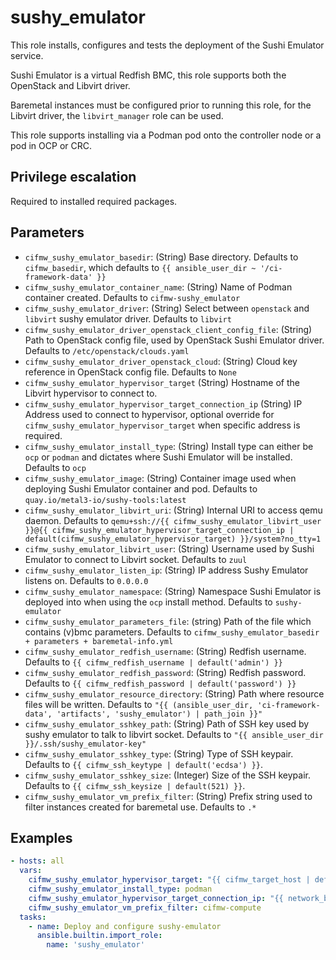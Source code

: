 # sushy_emulator

This role installs, configures and tests the deployment of the Sushi Emulator service.

Sushi Emulator is a virtual Redfish BMC, this role supports both the OpenStack and Libvirt driver.

Baremetal instances must be configured prior to running this role, for the Libvirt driver, the `libvirt_manager` role can be used.

This role supports installing via a Podman pod onto the controller node or a pod in OCP or CRC.

## Privilege escalation

Required to installed required packages.

## Parameters

* `cifmw_sushy_emulator_basedir`: (String) Base directory. Defaults to `cifmw_basedir`, which defaults to `{{ ansible_user_dir ~ '/ci-framework-data' }}`
* `cifmw_sushy_emulator_container_name`: (String) Name of Podman container created. Defaults to `cifmw-sushy_emulator`
* `cifmw_sushy_emulator_driver`: (String) Select between `openstack` and `libvirt` sushy emulator driver. Defaults to `libvirt`
* `cifmw_sushy_emulator_driver_openstack_client_config_file`: (String) Path to OpenStack config file, used by OpenStack Sushi Emulator driver. Defaults to `/etc/openstack/clouds.yaml`
* `cifmw_sushy_emulator_driver_openstack_cloud`: (String) Cloud key reference in OpenStack config file. Defaults to `None`
* `cifmw_sushy_emulator_hypervisor_target` (String) Hostname of the Libvirt hypervisor to connect to.
* `cifmw_sushy_emulator_hypervisor_target_connection_ip` (String) IP Address used to connect to hypervisor, optional override for `cifmw_sushy_emulator_hypervisor_target` when specific address is required.
* `cifmw_sushy_emulator_install_type`: (String) Install type can either be `ocp` or `podman` and dictates where Sushi Emulator will be installed. Defaults to `ocp`
* `cifmw_sushy_emulator_image`: (String) Container image used when deploying Sushi Emulator container and pod. Defaults to `quay.io/metal3-io/sushy-tools:latest`
* `cifmw_sushy_emulator_libvirt_uri`: (String) Internal URI to access qemu daemon. Defaults to `qemu+ssh://{{ cifmw_sushy_emulator_libvirt_user }}@{{ cifmw_sushy_emulator_hypervisor_target_connection_ip | default(cifmw_sushy_emulator_hypervisor_target) }}/system?no_tty=1`
* `cifmw_sushy_emulator_libvirt_user`: (String) Username used by Sushi Emulator to connect to Libvirt socket. Defaults to `zuul`
* `cifmw_sushy_emulator_listen_ip`: (String) IP address Sushy Emulator listens on. Defaults to `0.0.0.0`
* `cifmw_sushy_emulator_namespace`: (String) Namespace Sushi Emulator is deployed into when using the `ocp` install method. Defaults to `sushy-emulator`
* `cifmw_sushy_emulator_parameters_file`:  (string) Path of the file which contains (v)bmc parameters. Defaults to `cifmw_sushy_emulator_basedir + parameters + baremetal-info.yml`
* `cifmw_sushy_emulator_redfish_username`: (String) Redfish username. Defaults to `{{ cifmw_redfish_username | default('admin') }}`
* `cifmw_sushy_emulator_redfish_password`: (String) Redfish password. Defaults to `{{ cifmw_redfish_password | default('password') }}`
* `cifmw_sushy_emulator_resource_directory`: (String) Path where resource files will be written. Defaults to `"{{ (ansible_user_dir, 'ci-framework-data', 'artifacts', 'sushy_emulator') | path_join }}"`
* `cifmw_sushy_emulator_sshkey_path`: (String) Path of SSH key used by sushy emulator to talk to libvirt socket. Defaults to `"{{ ansible_user_dir }}/.ssh/sushy_emulator-key"`
* `cifmw_sushy_emulator_sshkey_type`: (String) Type of SSH keypair. Defaults to `{{ cifmw_ssh_keytype | default('ecdsa') }}`.
* `cifmw_sushy_emulator_sshkey_size`: (Integer) Size of the SSH keypair. Defaults to `{{ cifmw_ssh_keysize | default(521) }}`.
* `cifmw_sushy_emulator_vm_prefix_filter`: (String) Prefix string used to filter instances created for baremetal use. Defaults to `.*`

## Examples

```yaml
- hosts: all
  vars:
    cifmw_sushy_emulator_hypervisor_target: "{{ cifmw_target_host | default('localhost') }}"
    cifmw_sushy_emulator_install_type: podman
    cifmw_sushy_emulator_hypervisor_target_connection_ip: "{{ network_bridge_info['cifmw-public'] }}"
    cifmw_sushy_emulator_vm_prefix_filter: cifmw-compute
  tasks:
    - name: Deploy and configure sushy-emulator
      ansible.builtin.import_role:
        name: 'sushy_emulator'
```

